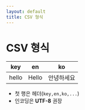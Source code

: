 ```yaml
---
layout: default
title: CSV 형식
---
```

# CSV 형식
| key   | en     | ko        |
|-------|--------|-----------|
| hello | Hello  | 안녕하세요 |

- 첫 행은 헤더(`key,en,ko,...`)
- 인코딩은 **UTF-8** 권장
